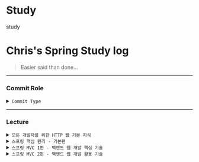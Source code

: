 # Study
study
# Chris's Spring Study log
> Easier said than done...
--- 
### Commit Role
<details>
  <summary>
    <code>Commit Type</code> 
  </summary>

##### type

- feat : 새로운 기능 추가, 기존의 기능을 요구 사항에 맞추어 수정
- fix : 기능에 대한 버그 수정
- build : 빌드 관련 수정
- chore : 패키지 매니저 수정, 그 외 기타 수정 ex) .gitignore
- ci : CI 관련 설정 수정
- docs : 문서(주석) 수정
- style : 코드 스타일, 포맷팅에 대한 수정
- refactor : 기능의 변화가 아닌 코드 리팩터링 ex) 변수 이름 변경
- test : 테스트 코드 추가/수정
- release : 버전 릴리즈
</details>

---
### Lecture
<details>
  <summary>
    <code>모든 개발자를 위한 HTTP 웹 기본 지식</code> 
  </summary>

<a href="https://bit.ly/3yzDAMk"><img src="https://img.shields.io/badge/Notion-000000?style=flat-square&logo=Notion&logoColor=white"/></a>
</details>

<details>
  <summary>
    <code>스프링 핵심 원리 - 기본편</code> 
  </summary>

<a href="https://bit.ly/3IBE0Gt"><img src="https://img.shields.io/badge/Notion-000000?style=flat-square&logo=Notion&logoColor=white"/></a>
<a href="https://github.com/itsChrisJang/study-spring/tree/main/study-spring-core-basic"><img src="https://img.shields.io/badge/Github-181717?style=flat-square&logo=GitHub&logoColor=white"/></a>
</details>

<details>
  <summary>
    <code>스프링 MVC 1편 - 백엔드 웹 개발 핵심 기술</code> 
  </summary>

<a href="https://bit.ly/3uIWT4L"><img src="https://img.shields.io/badge/Notion-000000?style=flat-square&logo=Notion&logoColor=white"/></a>
<a href="https://github.com/itsChrisJang/study-spring/tree/main/study-spring-mvc1"><img src="https://img.shields.io/badge/Github-181717?style=flat-square&logo=GitHub&logoColor=white"/></a>
</details>

<details>
  <summary>
    <code>스프링 MVC 2편 - 백엔드 웹 개발 활용 기술</code> 
  </summary>

##### not yet

</details>
